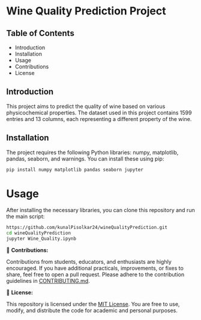 # Wine Quality Prediction Project

## Table of Contents
- Introduction
- Installation
- Usage
- Contributions
- License

## Introduction
This project aims to predict the quality of wine based on various physicochemical properties. The dataset used in this project contains 1599 entries and 13 columns, each representing a different property of the wine.

## Installation
The project requires the following Python libraries: numpy, matplotlib, pandas, seaborn, and warnings. You can install these using pip:

```bash
pip install numpy matplotlib pandas seaborn jupyter
```

# Usage
After installing the necessary libraries, you can clone this repository and run the main script:

```bash
https://github.com/kunalPisolkar24/wineQualityPrediction.git
cd wineQualityPrediction
jupyter Wine_Quality.ipynb
```


🤝 **Contributions:**

Contributions from students, educators, and enthusiasts are highly encouraged. If you have additional practicals, improvements, or fixes to share, feel free to open a pull request. Please adhere to the contribution guidelines in [CONTRIBUTING.md](./CONTRIBUTING.md).

📄 **License:**

This repository is licensed under the [MIT License](./LICENSE). You are free to use, modify, and distribute the code for academic and personal purposes.
